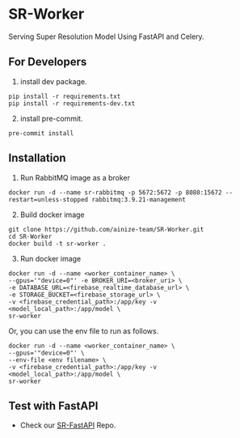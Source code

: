 # SR-Worker

Serving Super Resolution Model Using FastAPI and Celery.

## For Developers

1. install dev package.

```shell
pip install -r requirements.txt
pip install -r requirements-dev.txt
```

2. install pre-commit.

```shell
pre-commit install
```

## Installation
1. Run RabbitMQ image as a broker
```shell
docker run -d --name sr-rabbitmq -p 5672:5672 -p 8080:15672 --restart=unless-stopped rabbitmq:3.9.21-management
```

2. Build docker image
```shell
git clone https://github.com/ainize-team/SR-Worker.git
cd SR-Worker
docker build -t sr-worker .
```

3. Run docker image
```shell
docker run -d --name <worker_container_name> \
--gpus='"device=0"' -e BROKER_URI=<broker_uri> \
-e DATABASE_URL=<firebase_realtime_database_url> \
-e STORAGE_BUCKET=<firebase_storage_url> \
-v <firebase_credential_path>:/app/key -v <model_local_path>:/app/model \
sr-worker
```
Or, you can use the env file to run as follows.
```shell
docker run -d --name <worker_container_name> \
--gpus='"device=0"' \
--env-file <env filename> \
-v <firebase_credential_path>:/app/key -v <model_local_path>:/app/model \
sr-worker
```

## Test with FastAPI
- Check our [SR-FastAPI](https://github.com/ainize-team/SR-FastAPI) Repo.
